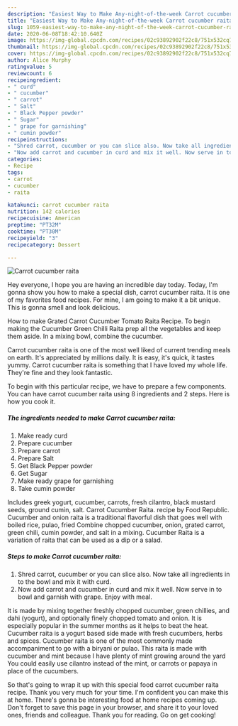 ```yaml
---
description: "Easiest Way to Make Any-night-of-the-week Carrot cucumber raita"
title: "Easiest Way to Make Any-night-of-the-week Carrot cucumber raita"
slug: 1059-easiest-way-to-make-any-night-of-the-week-carrot-cucumber-raita
date: 2020-06-08T18:42:10.640Z
image: https://img-global.cpcdn.com/recipes/02c93892902f22c8/751x532cq70/carrot-cucumber-raita-recipe-main-photo.jpg
thumbnail: https://img-global.cpcdn.com/recipes/02c93892902f22c8/751x532cq70/carrot-cucumber-raita-recipe-main-photo.jpg
cover: https://img-global.cpcdn.com/recipes/02c93892902f22c8/751x532cq70/carrot-cucumber-raita-recipe-main-photo.jpg
author: Alice Murphy
ratingvalue: 5
reviewcount: 6
recipeingredient:
- " curd"
- " cucumber"
- " carrot"
- " Salt"
- " Black Pepper powder"
- " Sugar"
- " grape for garnishing"
- " cumin powder"
recipeinstructions:
- "Shred carrot, cucumber or you can slice also. Now take all ingredients in to the bowl and mix it with curd."
- "Now add carrot and cucumber in curd and mix it well. Now serve in to bowl and garnish with grape. Enjoy with meal."
categories:
- Recipe
tags:
- carrot
- cucumber
- raita

katakunci: carrot cucumber raita 
nutrition: 142 calories
recipecuisine: American
preptime: "PT32M"
cooktime: "PT30M"
recipeyield: "3"
recipecategory: Dessert

---
```



![Carrot cucumber raita](https://img-global.cpcdn.com/recipes/02c93892902f22c8/751x532cq70/carrot-cucumber-raita-recipe-main-photo.jpg)

Hey everyone, I hope you are having an incredible day today. Today, I'm gonna show you how to make a special dish, carrot cucumber raita. It is one of my favorites food recipes. For mine, I am going to make it a bit unique. This is gonna smell and look delicious.

How to make Grated Carrot Cucumber Tomato Raita Recipe. To begin making the Cucumber Green Chilli Raita prep all the vegetables and keep them aside. In a mixing bowl, combine the cucumber.

Carrot cucumber raita is one of the most well liked of current trending meals on earth. It's appreciated by millions daily. It is easy, it's quick, it tastes yummy. Carrot cucumber raita is something that I have loved my whole life. They're fine and they look fantastic.


To begin with this particular recipe, we have to prepare a few components. You can have carrot cucumber raita using 8 ingredients and 2 steps. Here is how you cook it.

<!--inarticleads1-->

##### The ingredients needed to make Carrot cucumber raita:

1. Make ready  curd
1. Prepare  cucumber
1. Prepare  carrot
1. Prepare  Salt
1. Get  Black Pepper powder
1. Get  Sugar
1. Make ready  grape for garnishing
1. Take  cumin powder


Includes greek yogurt, cucumber, carrots, fresh cilantro, black mustard seeds, ground cumin, salt. Carrot Cucumber Raita. recipe by Food Republic. Cucumber and onion raita is a traditional flavorful dish that goes well with boiled rice, pulao, fried Combine chopped cucumber, onion, grated carrot, green chili, cumin powder, and salt in a mixing. Cucumber Raita is a variation of raita that can be used as a dip or a salad. 

<!--inarticleads2-->

##### Steps to make Carrot cucumber raita:

1. Shred carrot, cucumber or you can slice also. Now take all ingredients in to the bowl and mix it with curd.
1. Now add carrot and cucumber in curd and mix it well. Now serve in to bowl and garnish with grape. Enjoy with meal.


It is made by mixing together freshly chopped cucumber, green chillies, and dahi (yogurt), and optionally finely chopped tomato and onion. It is especially popular in the summer months as it helps to beat the heat. Cucumber raita is a yogurt based side made with fresh cucumbers, herbs and spices. Cucumber raita is one of the most commonly made accompaniment to go with a biryani or pulao. This raita is made with cucumber and mint because I have plenty of mint growing around the yard You could easily use cilantro instead of the mint, or carrots or papaya in place of the cucumbers. 

So that's going to wrap it up with this special food carrot cucumber raita recipe. Thank you very much for your time. I'm confident you can make this at home. There's gonna be interesting food at home recipes coming up. Don't forget to save this page in your browser, and share it to your loved ones, friends and colleague. Thank you for reading. Go on get cooking!
